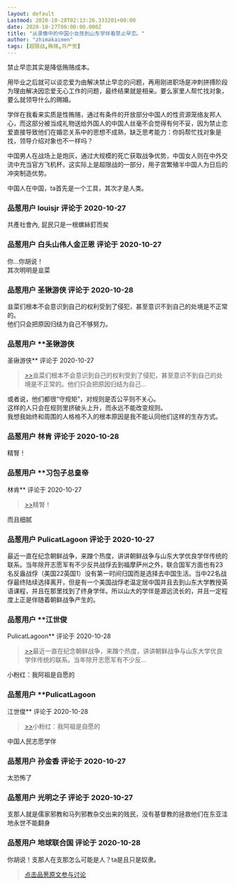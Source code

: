 ```yaml
---
layout: default
Lastmod: 2020-10-28T02:13:26.333201+00:00
date: 2020-10-27T00:00:00.000Z
title: "从录像中的中国小女孩到山东学伴看禁止早恋。"
author: "zhimakaimen"
tags: [超限战,贿赂,共产党]
---
```


禁止早恋其实是降低贿赂成本。  
  
  
用毕业之后就可以谈恋爱为由解决禁止早恋的问题，再用刚进职场是冲刺拼搏阶段为理由解决因恋爱无心工作的问题，最终结果就是相亲。要么家里人帮忙找对象，要么就领导什么的赐婚。  
  
  
  
学伴在我看来实质是性贿赂，通过有条件的开放部分中国人的性资源笼络友邦人心，而这部分被当成礼物送给外国人的中国人丝毫不会觉得有何不妥，因为禁止恋爱直接导致他们在婚恋关系中的思想不成熟，缺乏思考能力：你妈帮忙找对象是找，领导介绍对象也不一样吗？  
  
  
中国男人在战场上是炮灰，通过大规模的死亡获取战争优势，中国女人则在中外交流中充当官方飞机杯，这实际上是超限战的一部分，用子宫繁殖半中国人为日后的冲突制造优势。  
  
  
中国人在中国，ta首先是一个工具，其次才是人类。

            
### 品葱用户 **louisjr** 评论于 2020-10-27
        
共產社會內, 屁民只是一根螺絲釘而矣
        


            
### 品葱用户 **白头山伟人金正恩** 评论于 2020-10-27
        
你...你胡说！  
其次明明是韭菜
        


            
### 品葱用户 **圣锹游侠** 评论于 2020-10-28
        
韭菜们根本不会意识到自己的权利受到了侵犯，甚至意识不到自己的处境是不正常的。  
他们只会把原因归结为自己不够努力。
        


            
### 品葱用户 **圣锹游侠 
圣锹游侠** 评论于 2020-10-27
        
> [\>>]( "/article/item_id-526197#")韭菜们根本不会意识到自己的权利受到了侵犯，甚至意识不到自己的处境是不正常的。他们只会把原因归结为自己...

  
或者说，他们都很“守规矩”，对规则是否公平则不关心。  
这样的人只会在规则里挤破头上升，而永远不能改变规则。  
我想我始终和周围的人格格不入的根本原因是我不能认同他们这样的生存方式。
        


            
### 品葱用户 **林肯** 评论于 2020-10-28
        
精腎！
        


            
### 品葱用户 **习包子总皇帝 
林肯** 评论于 2020-10-27
        
> [\>>]( "/article/item_id-526203#")精腎！

  
  
而且细腻
        


            
### 品葱用户 **PulicatLagoon** 评论于 2020-10-27
        
最近一直在纪念朝鲜战争，来蹭个热度，讲讲朝鲜战争与山东大学优良学伴传统的联系。当年除开志愿军有不少反共战俘去到福摩萨州之外，联合国军方面也有23名反盎战俘（美国22英国1）没有第一时间归国而是选择去中国生活。当中22名战俘最终陆续选择离开，但是有一个美国战俘老温定居中国并且去到山东大学教授英语课程，并且在那里找到了终身学伴。所以山大的学伴是源远流长的，并且一定程度上正是伴随着朝鲜战争产生的。
        


            
### 品葱用户 **江世俊 
PulicatLagoon** 评论于 2020-10-28
        
> [\>>]( "/article/item_id-526292#")最近一直在纪念朝鲜战争，来蹭个热度，讲讲朝鲜战争与山东大学优良学伴传统的联系。当年除开志愿军有不少反...

  
小粉红：我阿祖是自愿的
        


            
### 品葱用户 **PulicatLagoon 
江世俊** 评论于 2020-10-28
        
> [\>>]( "/article/item_id-526296#")小粉红：我阿祖是自愿的

  
中国人民志愿学伴
        


            
### 品葱用户 **孙金香** 评论于 2020-10-27
        
太恐怖了
        


            
### 品葱用户 **光明之子** 评论于 2020-10-27
        
支那人就是儒家邪教和马列邪教杂交出来的贱民，没有基督教的拯救他们在东亚洼地永世不能翻身
        


            
### 品葱用户 **地球联合国** 评论于 2020-10-28
        
你胡说！支那人在支那怎么可能是人？ta是且只是奴隶。
        






> [点击品葱原文参与讨论](https://pincong.rocks/article/25559)


